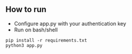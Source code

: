 ## How to run

- Configure app.py with your authentication key
- Run on bash/shell

```
pip install -r requirements.txt
python3 app.py
```